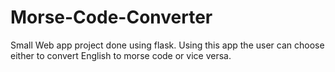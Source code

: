 # Morse-Code-Converter

Small Web app project done using flask. Using this app the user can choose either to convert English to morse code or vice versa.
